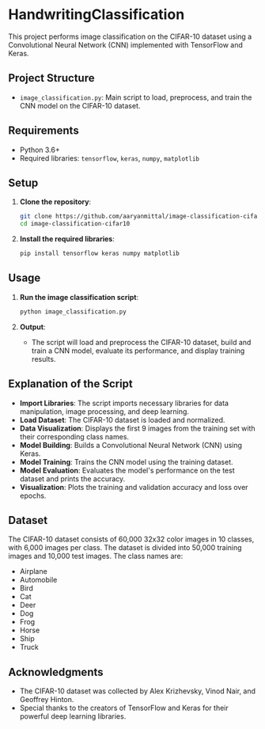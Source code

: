 # HandwritingClassification

This project performs image classification on the CIFAR-10 dataset using a Convolutional Neural Network (CNN) implemented with TensorFlow and Keras.

## Project Structure

- `image_classification.py`: Main script to load, preprocess, and train the CNN model on the CIFAR-10 dataset.

## Requirements

- Python 3.6+
- Required libraries: `tensorflow`, `keras`, `numpy`, `matplotlib`

## Setup

1. **Clone the repository**:
    ```bash
    git clone https://github.com/aaryanmittal/image-classification-cifar10.git
    cd image-classification-cifar10
    ```

2. **Install the required libraries**:
    ```bash
    pip install tensorflow keras numpy matplotlib
    ```

## Usage

1. **Run the image classification script**:
    ```bash
    python image_classification.py
    ```

2. **Output**:
    - The script will load and preprocess the CIFAR-10 dataset, build and train a CNN model, evaluate its performance, and display training results.

## Explanation of the Script

- **Import Libraries**: The script imports necessary libraries for data manipulation, image processing, and deep learning.
- **Load Dataset**: The CIFAR-10 dataset is loaded and normalized.
- **Data Visualization**: Displays the first 9 images from the training set with their corresponding class names.
- **Model Building**: Builds a Convolutional Neural Network (CNN) using Keras.
- **Model Training**: Trains the CNN model using the training dataset.
- **Model Evaluation**: Evaluates the model's performance on the test dataset and prints the accuracy.
- **Visualization**: Plots the training and validation accuracy and loss over epochs.

## Dataset

The CIFAR-10 dataset consists of 60,000 32x32 color images in 10 classes, with 6,000 images per class. The dataset is divided into 50,000 training images and 10,000 test images. The class names are:

- Airplane
- Automobile
- Bird
- Cat
- Deer
- Dog
- Frog
- Horse
- Ship
- Truck

## Acknowledgments

- The CIFAR-10 dataset was collected by Alex Krizhevsky, Vinod Nair, and Geoffrey Hinton.
- Special thanks to the creators of TensorFlow and Keras for their powerful deep learning libraries.
